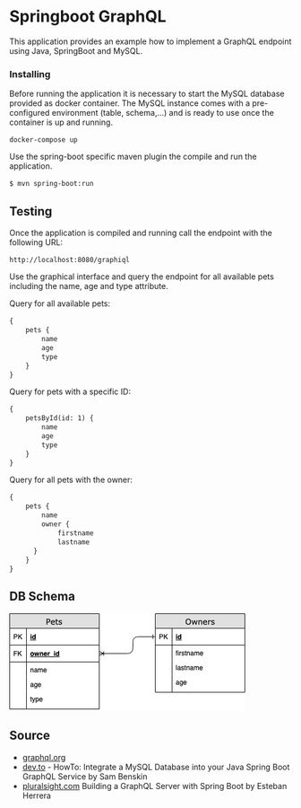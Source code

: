 # Springboot GraphQL
This application provides an example how to implement a GraphQL endpoint using Java, SpringBoot and MySQL.

### Installing

Before running the application it is necessary to start the MySQL database provided as docker container.
The MySQL instance comes with a pre-configured environment (table, schema,...) and is ready to use once 
the container is up and running.
```
docker-compose up
```

Use the spring-boot specific maven plugin the compile and run the application.

```
$ mvn spring-boot:run
```

## Testing
Once the application is compiled and running call the endpoint with the following URL:

```
http://localhost:8080/graphiql
```

Use the graphical interface and query the endpoint for all available pets including the name, age and type attribute.

Query for all available pets: 
```
{
    pets {
        name
        age
        type
    }
}
```

Query for pets with a specific ID:
```
{
    petsById(id: 1) {
        name
        age
        type
    }
}
```

Query for all pets with the owner:
```
{
    pets {
        name
        owner {
            firstname
            lastname
      }
    }
}
```

## DB Schema
![DB Schema](https://github.com/heikostumpf/graphql-tester/blob/master/src/main/resources/graphql_pets_owner.jpg)

## Source
* [graphql.org](https://graphql.org)
* [dev.to](https://dev.to/sambenskin/howto-integrate-a-mysql-database-into-your-java-spring-boot-graphql-service-26c) - HowTo: Integrate a MySQL Database into your Java Spring Boot GraphQL Service by Sam Benskin
* [pluralsight.com](https://www.pluralsight.com/guides/building-a-graphql-server-with-spring-boot) Building a GraphQL Server with Spring Boot by Esteban Herrera
